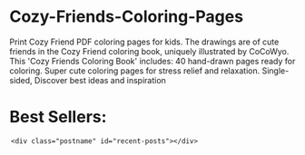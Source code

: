 # Cozy-Friends-Coloring-Pages
Print Cozy Friend PDF coloring pages for kids. The drawings are of cute friends in the Cozy Friend coloring book, uniquely illustrated by CoCoWyo. This 'Cozy Friends Coloring Book' includes: 40 hand-drawn pages ready for coloring. Super cute coloring pages for stress relief and relaxation. Single-sided, Discover best ideas and inspiration


<style type="text/css">

#toc {

    width: 99%;

    margin: 5px auto;

}

.postname {

    font-weight: 10px;

    font-size: 10px;

    background: #fff;

    margin-left: -10px; 

    padding-left: 20px; 

    list-style-type: none;

}

.postname li {

    border-bottom: #ddd 1px dotted;

    margin-right: 5px;

    padding: 5px 0;

}

</style>

<h1>Best Sellers:</h1>

<div id="toc">

    <div class="postname" id="recent-posts"></div>

</div>

<script type="text/javascript">

  var blogFeed = 'https://newyorkmnetwork.blogspot.com/feeds/posts/default?alt=json-in-script&max-results=9925'; 

  function loadtoc(json) {

    var posts = json.feed.entry;

    var output = '<ul>';

    for (var i = 0; i < posts.length; i++) {

      var post = posts[i];

      var title = post.title.$t;

      var link = post.link.find(function(l) { return l.rel == 'alternate'; }).href;

      output += '<li><a href="' + link + '">' + title + '</a></li>';

    }

    output += '</ul>';

    document.getElementById('recent-posts').innerHTML = output;

  }

  var script = document.createElement('script');

  script.src = blogFeed + '&callback=loadtoc';

  document.getElementsByTagName('head')[0].appendChild(script);

</script>
